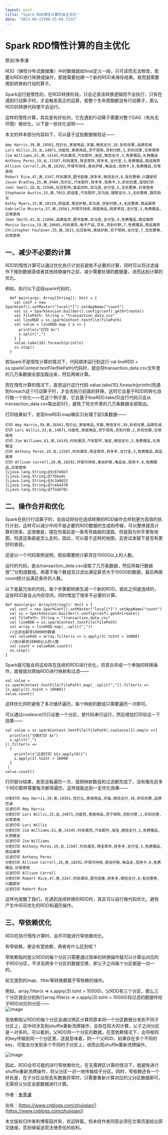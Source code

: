```yaml
---
layout: post
title: "Spark RDD惰性计算的自主优化"
date: "2023-08-23T00:55:09.723Z"
---
```

Spark RDD惰性计算的自主优化
==================

原创/朱季谦

RDD（弹性分布式数据集）中的数据就如final定义一般，只可读而无法修改，若要对RDD进行转换或操作，那就需要创建一个新的RDD来保存结果。故而就需要用到转换和行动的算子。

Spark运行是惰性的，在RDD转换阶段，只会记录该转换逻辑而不会执行，只有在遇到行动算子时，才会触发真正的运算，若整个生命周期都没有行动算子，那么RDD的转换代码便不会运行。

这样的惰性计算，其实是有好处的，它在遇到行动算子需要对整个DAG（有向无环图）做优化，以下是一些优化说明——

本文的样本部分内容如下，可以基于这些数据做验证——

    Amy Harris,39,男,18561,性价比,家居用品,天猫,微信支付,10,折扣优惠,品牌忠诚
    Lori Willis,33,女,14071,功能性,家居用品,苏宁易购,货到付款,1,折扣优惠,日常使用
    Jim Williams,61,男,14145,时尚潮流,汽车配件,淘宝,微信支付,3,免费赠品,礼物赠送
    Anthony Perez,19,女,11587,时尚潮流,珠宝首饰,拼多多,支付宝,5,免费赠品,商品推荐
    Allison Carroll,28,男,18292,环保可持续,美妆护肤,唯品会,信用卡,8,免费赠品,日常使用
    Robert Rice,47,男,5347,时尚潮流,图书音像,拼多多,微信支付,8,有优惠券,兴趣爱好
    Jason Bradley,25,男,9480,性价比,汽车配件,拼多多,信用卡,5,折扣优惠,促销打折
    Joel Small,18,女,15586,社交影响,食品饮料,亚马逊,支付宝,5,无优惠券,日常使用
    Stephanie Austin,33,男,7653,舒适度,汽车配件,亚马逊,银联支付,3,无优惠券,跟风购买
    Kathy Myers,33,男,18159,舒适度,美妆护肤,亚马逊,货到付款,4,无优惠券,商品推荐
    Gabrielle Mccarty,57,男,19561,环保可持续,母婴用品,网易考拉,支付宝,5,免费赠品,日常使用
    Joan Smith,43,女,11896,品牌追求,图书音像,亚马逊,支付宝,4,免费赠品,商品推荐
    Monica Garcia,19,男,16665,时尚潮流,电子产品,京东,货到付款,7,免费赠品,商品推荐
    Christopher Faulkner,55,男,3621,社交影响,美妆护肤,苏宁易购,支付宝,7,无优惠券,日常使用
    

一、减少不必要的计算
----------

RDD的惰性计算可以通过优化执行计划去避免不必要的计算，同时可以将过滤操作下推到数据源或者其他转换操作之前，减少需要处理的数据量，进而达到计算的优化。

例如，执行以下这段spark代码时，

      def main(args: Array[String]): Unit = {
        val conf = new SparkConf().setMaster("local[*]").setAppName("count")
        val ss = SparkSession.builder().config(conf).getOrCreate()
        val filePath: String = "transaction_data.csv"
        val lineRDD = ss.sparkContext.textFile(filePath)
        val value = lineRDD.map { x => {
          println(s"打印 $x")
          x.split(",")
        } }
        value.take(10).foreach(println)
        ss.stop()
      }
    

若Spark不是惰性计算的情况下，代码顺序运行到这行 val lineRDD = ss.sparkContext.textFile(filePath)代码时，就会将transaction\_data.csv文件里的几万条数据全部加载出来，然后再做计算。

而在惰性计算的情况下，直至运行这行代码 value.take(10).foreach(println)而遇到foreach这个行动算子时，才会去执行前面的转换，这时它会基于RDD的转化自行做一个优化——在这个例子里，它会基于lineRDD.take(5)这行代码只会从transaction\_data.csv取出前5行，避免了将文件里的几万条数据全部取出。

打印结果如下，发现lineRDD.map确实只处理了前5条数据——

    打印 Amy Harris,39,男,18561,性价比,家居用品,天猫,微信支付,10,折扣优惠,品牌忠诚
    打印 Lori Willis,33,女,14071,功能性,家居用品,苏宁易购,货到付款,1,折扣优惠,日常使用
    打印 Jim Williams,61,男,14145,时尚潮流,汽车配件,淘宝,微信支付,3,免费赠品,礼物赠送
    打印 Anthony Perez,19,女,11587,时尚潮流,珠宝首饰,拼多多,支付宝,5,免费赠品,商品推荐
    打印 Allison Carroll,28,男,18292,环保可持续,美妆护肤,唯品会,信用卡,8,免费赠品,日常使用
    [Ljava.lang.String;@3c87e6b7
    [Ljava.lang.String;@77bbadc
    [Ljava.lang.String;@3c3a0032
    [Ljava.lang.String;@7ceb4478
    [Ljava.lang.String;@7fdab70c
    

二、操作合并和优化
---------

Spark在执行行动算子时，会自动将存在连续转换的RDD操作合并到更为高效的执行计划，这样可以减少中间不是必要的RDD数据的生成和传输，可以整体提高计算的效率。这很像是，摆在你面前是一条弯弯曲曲的道路，但是因为你手里有地图，知道这条路是怎么走的，因此，可以基于这样的地图，去尝试发掘下是否有更好的直径。

还是以一个代码案例说明，假如需要统计薪资在10000以上的人数。

运行的代码，是从transaction\_data.csv读取了几万条数据，然后将每行数据按","分割成数组，再基于每个数组去过滤出满足薪资大于10000的数据，最后再做count统计出满足条件的人数。

以下是最冗余的代码，每个步骤都转换生成一个新的RDD，彼此之间是连续的，这些RDD是会占内存空间，同时增加了很多不必要的计算。

    def main(args: Array[String]): Unit = {
      val conf = new SparkConf().setMaster("local[*]").setAppName("count")
      val ss = SparkSession.builder().config(conf).getOrCreate()
      val filePath: String = "transaction_data.csv"
      val lineRDD = ss.sparkContext.textFile(filePath)
      val array = lineRDD.map(_.split(","))
      //过滤出薪资10000的数据
      val valueRdd = array.filter(x => x.apply(3).toInt > 10000)
      //统计薪资10000以上的人数
      val count = valueRdd.count()
      ss.stop()
    }
    

Spark就可能会将这些存在连续的RDD进行优化，将其合并成一个单独的转换操作，直接就对原始RDD进行映射和过滤——

    val value = ss.sparkContext.textFile(filePath).map(_.split(",")).filter(x =>{x.apply(3).toInt > 10000})
    value.count()
    

这样优化同时避免了多次循环遍历，每个映射的数组只需要遍历一次即可。

可以通过coalesce(1)只设置一个分区，使代码串行运行，然后增加打印验证一下效果——

    val value = ss.sparkContext.textFile(filePath).coalesce(1).map(x =>{
      println(s"分割打印 $x")
      x.split(",")
    }).filter(x =>
      {
        println(s"过滤打印 ${x.apply(0)}")
        x.apply(3).toInt > 10000
      }
     )
    value.count()
    

打印部分结果，发现没每遍历一次，就把映射数组和过滤都完成了，没有像先前多个RDD那样需要每次都得遍历，这样就能达到一定优化效果——

    分割打印 Amy Harris,39,男,18561,性价比,家居用品,天猫,微信支付,10,折扣优惠,品牌忠诚
    过滤打印 Amy Harris
    分割打印 Lori Willis,33,女,14071,功能性,家居用品,苏宁易购,货到付款,1,折扣优惠,日常使用
    过滤打印 Lori Willis
    分割打印 Jim Williams,61,男,14145,时尚潮流,汽车配件,淘宝,微信支付,3,免费赠品,礼物赠送
    过滤打印 Jim Williams
    分割打印 Anthony Perez,19,女,11587,时尚潮流,珠宝首饰,拼多多,支付宝,5,免费赠品,商品推荐
    过滤打印 Anthony Perez
    分割打印 Allison Carroll,28,男,18292,环保可持续,美妆护肤,唯品会,信用卡,8,免费赠品,日常使用
    过滤打印 Allison Carroll
    分割打印 Robert Rice,47,男,5347,时尚潮流,图书音像,拼多多,微信支付,8,有优惠券,兴趣爱好
    过滤打印 Robert Rice
    

这样也提醒了我们，在遇到连续转换的RDD时，其实可以自行做代码优化，避免产生中间可优化的RDD和遍历操作。

三、窄依赖优化
-------

RDD在执行惰性计算时，会尽可能进行窄依赖优化。

有窄依赖，便会有宽依赖，两者有什么区别呢？

窄依赖指的是父RDD的每个分区只需要通过简单的转换操作就可以计算出对应的子RDD分区，不涉及跨多个分区的数据交换，即父子之间每个分区都是一对一的。

前文提到的map、filter等转换都属于窄依赖的操作。

例如，array.filter(x => x.apply(3).toInt > 10000)，父RDD有三个分区，那么三个分区就会分别执行array.filter(x => x.apply(3).toInt > 10000)将过滤的数据传给子RDD对应的分区——  
![image](https://img2023.cnblogs.com/blog/1545382/202308/1545382-20230822211920555-1756150595.png)

宽依赖指父RDD的每个分区会通过跨区计算将原本同一个分区数据分发到不同子分区上，这中间涉及到shuffle重新洗牌操作，会存在较大的计算，父子之间分区是一对多的。可以看到，父RDD同一个分区的数据，在宽依赖情况下，会将相同的key传输到同一个分区里，这就意味着，同一个父RDD，如果存在多个不同的key，可能会分发到多个不同的子分区上，进而出现shuffle重新洗牌操作。

![image](https://img2023.cnblogs.com/blog/1545382/202308/1545382-20230822211936237-1873592317.png)

因此，RDD会尽可能的进行窄依赖优化，在无需跨区计算的情况下，就避免进行shuffle重新洗牌操作，将父分区一对一地传输给子分区。同时，窄依赖还有一个好处是，在子分区出现丢失数据异常时，只需要重新计算对应的父分区数据即可，无需将父分区全部数据进行计算。

作者：[朱季谦](https://www.cnblogs.com/zhujiqian/)

出处：[https://www.cnblogs.com/zhujiqian/](https://www.cnblogs.com/zhujiqian/)

本文版权归作者和博客园共有，欢迎转载，但未经作者同意必须在文章页面给出原文链接，否则保留追究法律责任的权利。